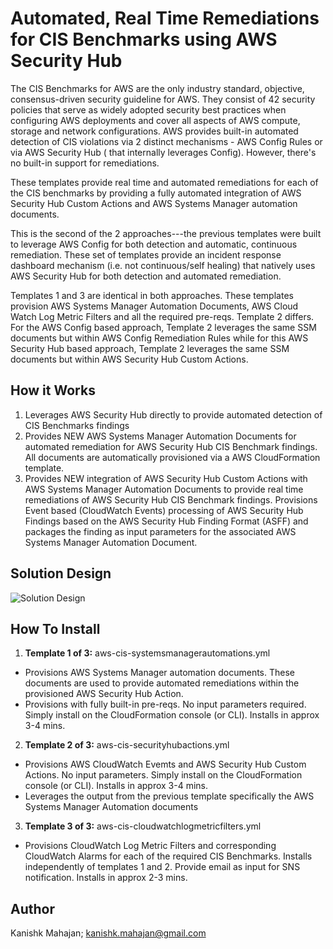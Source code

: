 <p align="center">
</p>

# Automated, Real Time Remediations for CIS Benchmarks using AWS Security Hub

The CIS Benchmarks for AWS are the only industry standard, objective, consensus-driven security guideline for AWS. They consist of 42 security policies that serve as widely adopted security best practices when configuring AWS deployments and cover all aspects of AWS compute, storage and network configurations. AWS provides built-in automated detection of CIS violations via 2 distinct mechanisms - AWS Config Rules or via AWS Security Hub ( that internally leverages Config). However, there's no built-in support for remediations. 

These templates provide real time and automated remediations for each of the CIS benchmarks by providing a fully automated integration of AWS Security Hub Custom Actions and AWS Systems Manager automation documents.

This is the second of the 2 approaches---the previous templates were built to leverage AWS Config for both detection and automatic, continuous remediation. These set of templates provide an incident response dashboard mechanism  (i.e. not continuous/self healing) that natively uses AWS Security Hub for both detection and automated remediation. 

Templates 1 and 3 are identical in both approaches. These templates provision AWS Systems Manager Automation Documents, AWS Cloud Watch Log Metric Filters and all the required pre-reqs. Template 2 differs. For the AWS Config based approach, Template 2 leverages the same SSM documents but within AWS Config Remediation Rules while for this AWS Security Hub based approach, Template 2 leverages the same SSM documents but within AWS Security Hub Custom Actions.

## How it Works

1. Leverages AWS Security Hub directly to provide automated detection of CIS Benchmarks findings
2. Provides NEW AWS Systems Manager Automation Documents for automated remediation for AWS Security Hub CIS Benchmark findings. All documents are automatically provisioned via a AWS CloudFormation template.
3. Provides NEW integration of AWS Security Hub Custom Actions with AWS Systems Manager Automation Documents to provide real time remediations of AWS Security Hub CIS Benchmark findings. Provisions Event based (CloudWatch Events) processing of AWS Security Hub Findings based on the AWS Security Hub Finding Format (ASFF) and packages the finding as input parameters for the associated AWS Systems Manager Automation Document.

## Solution Design


![Solution Design](/images/arch-diagram.png)

## How To Install

1. **Template 1 of 3:** aws-cis-systemsmanagerautomations.yml
* Provisions AWS Systems Manager automation documents. These documents are used to provide automated remediations within the provisioned AWS Security Hub Action.
* Provisions with fully built-in pre-reqs. No input parameters required. Simply install on the CloudFormation console (or CLI). Installs in approx 3-4 mins.

2. **Template 2 of 3:** aws-cis-securityhubactions.yml
* Provisions AWS CloudWatch Evemts and AWS Security Hub Custom Actions. No input parameters. Simply install on the CloudFormation console (or CLI). Installs in approx 3-4 mins.
* Leverages the output from the previous template specifically the AWS Systems Manager Automation documents

3. **Template 3 of 3:** aws-cis-cloudwatchlogmetricfilters.yml
* Provisions CloudWatch Log Metric Filters and corresponding CloudWatch Alarms for each of the required CIS Benchmarks. Installs independently of templates 1 and 2.  Provide email as input for SNS notification. Installs in approx 2-3 mins. 


## Author

Kanishk Mahajan; kanishk.mahajan@gmail.com

